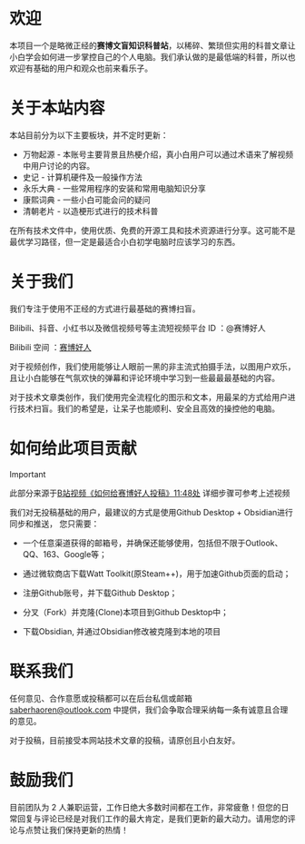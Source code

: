 # 欢迎

本项目一个是略微正经的**赛博文盲知识科普站**，以稀碎、繁琐但实用的科普文章让小白学会如何进一步掌控自己的个人电脑。我们承认做的是最低端的科普，所以也欢迎有基础的用户和观众也前来看乐子。

# 关于本站内容

本站目前分为以下主要板块，并不定时更新：

- 万物起源 - 本账号主要背景且热梗介绍，真小白用户可以通过术语来了解视频中用户讨论的内容。
- 史记 - 计算机硬件及一般操作方法
- 永乐大典 - 一些常用程序的安装和常用电脑知识分享
- 康熙词典 - 一些小白可能会问的疑问
- 清朝老片 - 以造梗形式进行的技术科普

在所有技术文件中，使用优质、免费的开源工具和技术资源进行分享。这可能不是最优学习路径，但一定是最适合小白初学电脑时应该学习的东西。

# 关于我们

我们专注于使用不正经的方式进行最基础的赛博扫盲。

Bilibili、抖音、小红书以及微信视频号等主流短视频平台 ID ：@赛博好人

Bilibili 空间 ：[赛博好人](https://space.bilibili.com/27314150)

对于视频创作，我们使用能够让人眼前一黑的非主流式拍摄手法，以图用户欢乐，且让小白能够在气氛欢快的弹幕和评论环境中学习到一些最最最基础的内容。

对于技术文章类创作，我们使用完全流程化的图示和文本，用最呆的方式给用户进行技术扫盲。我们的希望是，让呆子也能顺利、安全且高效的操控他的电脑。

# 如何给此项目贡献
> [!IMPORTANT]
> 此部分来源于[B站视频《如何给赛博好人投稿》11:48处](https://www.bilibili.com/video/BV1bE421A7Lo/?share_source=copy_web&vd_source=b40d01f22546e916a3bd433a16908393&t=707) 详细步骤可参考上述视频

我们对无投稿基础的用户，最建议的方式是使用Github Desktop + Obsidian进行同步和推送， 您只需要：

- 一个任意渠道获得的邮箱号，并确保还能够使用，包括但不限于Outlook、QQ、163、Google等；

- 通过微软商店下载Watt Toolkit(原Steam++)，用于加速Github页面的启动；

- 注册Github账号，并下载Github Desktop；

- 分叉（Fork）并克隆(Clone)本项目到Github Desktop中；

- 下载Obsidian, 并通过Obsidian修改被克隆到本地的项目

# 联系我们

任何意见、合作意愿或投稿都可以在后台私信或邮箱 saberhaoren@outlook.com 中提供，我们会争取合理采纳每一条有诚意且合理的意见。

对于投稿，目前接受本网站技术文章的投稿，请原创且小白友好。

# 鼓励我们

目前团队为 2 人兼职运营，工作日绝大多数时间都在工作，非常疲惫！但您的日常回复与评论已经是对我们工作的最大肯定，是我们更新的最大动力。请用您的评论与点赞让我们保持更新的热情！
